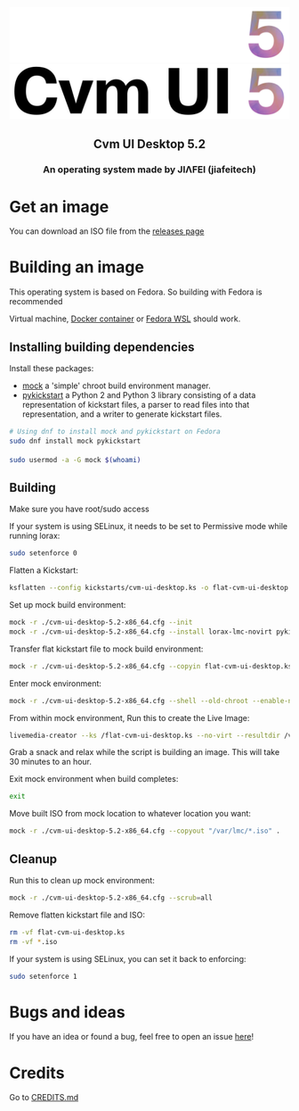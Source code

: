 <p align="center">
    <img alt="cvm logo dark mode" src="https://raw.githubusercontent.com/jiafeitech/cvm-ui-desktop/main/assets/pixmaps/cvm-ui-desktop-logo-text-dark.png#gh-dark-mode-only">
    <img alt="cvm logo light mode" src="https://raw.githubusercontent.com/jiafeitech/cvm-ui-desktop/main/assets/pixmaps/cvm-ui-desktop-logo-text.png#gh-light-mode-only">
</p>

<h2 align="center">
    Cvm UI Desktop 5.2
</h2>
<h3 align="center">
    An operating system made by JIΛFEI (jiafeitech)
</h3>

# Get an image

You can download an ISO file from the [releases page](https://github.com/jiafeitech/cvm-ui-desktop/releases)

# Building an image

This operating system is based on Fedora. So building with Fedora is recommended

Virtual machine, [Docker container](https://hub.docker.com/_/fedora) or [Fedora WSL](https://apps.microsoft.com/store/detail/fedora-remix-for-wsl/9N6GDM4K2HNC) should work.

## Installing building dependencies

Install these packages:

- [mock](https://github.com/rpm-software-management/mock/) a 'simple' chroot build environment manager.
- [pykickstart](https://github.com/pykickstart/pykickstart) a Python 2 and Python 3 library consisting of a data representation of kickstart files, a parser to read files into that representation, and a writer to generate kickstart files.

```bash
# Using dnf to install mock and pykickstart on Fedora
sudo dnf install mock pykickstart

sudo usermod -a -G mock $(whoami)
```

## Building

Make sure you have root/sudo access

If your system is using SELinux, it needs to be set to Permissive mode while running lorax:

```bash
sudo setenforce 0
```

Flatten a Kickstart:

```bash
ksflatten --config kickstarts/cvm-ui-desktop.ks -o flat-cvm-ui-desktop.ks --version F37
```

Set up mock build environment:

```bash
mock -r ./cvm-ui-desktop-5.2-x86_64.cfg --init
mock -r ./cvm-ui-desktop-5.2-x86_64.cfg --install lorax-lmc-novirt pykickstart
```

Transfer flat kickstart file to mock build environment:

```bash
mock -r ./cvm-ui-desktop-5.2-x86_64.cfg --copyin flat-cvm-ui-desktop.ks /
```

Enter mock environment:

```bash
mock -r ./cvm-ui-desktop-5.2-x86_64.cfg --shell --old-chroot --enable-network
```

From within mock environment, Run this to create the Live Image:

```bash
livemedia-creator --ks /flat-cvm-ui-desktop.ks --no-virt --resultdir /var/lmc --project Cvm-UI-Desktop-Live --make-iso --volid Cvm-UI-Desktop-5.2 --iso-only --iso-name Cvm-UI-Desktop-5.2_x86_64.iso --releasever 37 --macboot
```

Grab a snack and relax while the script is building an image. This will take 30 minutes to an hour.

Exit mock environment when build completes:

```bash
exit
```

Move built ISO from mock location to whatever location you want:

```bash
mock -r ./cvm-ui-desktop-5.2-x86_64.cfg --copyout "/var/lmc/*.iso" .
```

## Cleanup

Run this to clean up mock environment:

```bash
mock -r ./cvm-ui-desktop-5.2-x86_64.cfg --scrub=all
```

Remove flatten kickstart file and ISO:

```bash
rm -vf flat-cvm-ui-desktop.ks
rm -vf *.iso
```

If your system is using SELinux, you can set it back to enforcing:

```bash
sudo setenforce 1
```

# Bugs and ideas

If you have an idea or found a bug, feel free to open an issue [here](https://github.com/jiafeitech/cvm-ui-desktop/issues/new)!

# Credits

Go to [CREDITS.md](CREDITS.md)
